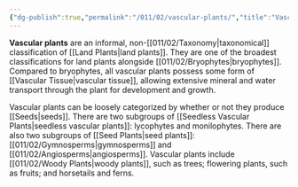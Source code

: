 ```yaml
---
{"dg-publish":true,"permalink":"/011/02/vascular-plants/","title":"Vascular Plants","tags":["BIOL412"],"noteIcon":"1","created":"2024-09-26T13:45:04.140-07:00","updated":"2024-09-26T15:27:07.443-07:00"}
---
```


**Vascular plants** are an informal, non-[[011/02/Taxonomy\|taxonomical]] classification of [[Land Plants\|land plants]]. They are one of the broadest classifications for land plants alongside [[011/02/Bryophytes\|bryophytes]]. Compared to bryophytes, all vascular plants possess some form of [[Vascular Tissue\|vascular tissue]], allowing extensive mineral and water transport through the plant for development and growth.

Vascular plants can be loosely categorized by whether or not they produce [[Seeds\|seeds]]. There are two subgroups of [[Seedless Vascular Plants\|seedless vascular plants]]: lycophytes and monilophytes. There are also two subgroups of [[Seed Plants\|seed plants]]: [[011/02/Gymnosperms\|gymnosperms]] and [[011/02/Angiosperms\|angiosperms]]. Vascular plants include [[011/02/Woody Plants\|woody plants]], such as trees; flowering plants, such as fruits; and horsetails and ferns.